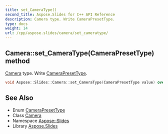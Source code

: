 ```yaml
---
title: set_CameraType()
second_title: Aspose.Slides for C++ API Reference
description: Camera type. Write CameraPresetType.
type: docs
weight: 14
url: /cpp/aspose.slides/camera/set_cameratype/
---
```

## Camera::set_CameraType(CameraPresetType) method


[Camera](../) type. Write [CameraPresetType](../../camerapresettype/).

```cpp
void Aspose::Slides::Camera::set_CameraType(CameraPresetType value) override
```

## See Also

* Enum [CameraPresetType](../camerapresettype/)
* Class [Camera](./)
* Namespace [Aspose::Slides](../)
* Library [Aspose.Slides](../../)